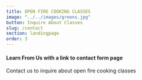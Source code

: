```yaml
---
title: OPEN FIRE COOKING CLASSES
image: "../../images/greens.jpg"
button: Inquire About Classes
slug: /contact
section: landingpage
order: 3
---
```


#### Learn From Us with a link to contact form page

Contact us to inquire about open fire cooking classes
